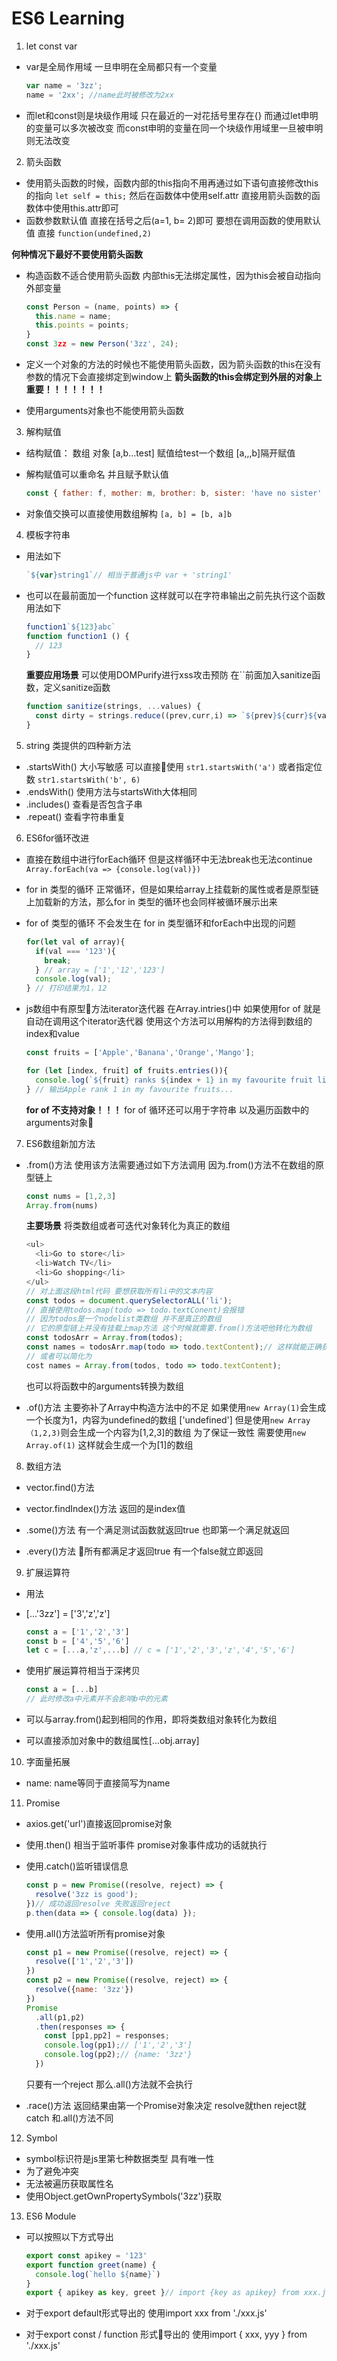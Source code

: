 # ES6 Learning

1. let const var

* var是全局作用域 一旦申明在全局都只有一个变量

  ```javascript
  var name = '3zz';
  name = '2xx'; //name此时被修改为2xx
  ```

* 而let和const则是块级作用域 只在最近的一对花括号里存在{}
而通过let申明的变量可以多次被改变 而const申明的变量在同一个块级作用域里一旦被申明则无法改变

2. 箭头函数

* 使用箭头函数的时候，函数内部的this指向不用再通过如下语句直接修改this的指向
`let self = this;` 然后在函数体中使用self.attr
直接用箭头函数的函数体中使用this.attr即可
* 函数参数默认值 直接在括号之后(a=1, b= 2)即可 要想在调用函数的使用默认值 直接 `function(undefined,2)`

**何种情况下最好不要使用箭头函数**

* 构造函数不适合使用箭头函数 内部this无法绑定属性，因为this会被自动指向外部变量

  ```javascript
  const Person = (name, points) => {
    this.name = name;
    this.points = points;
  }
  const 3zz = new Person('3zz', 24);
  ```

* 定义一个对象的方法的时候也不能使用箭头函数，因为箭头函数的this在没有参数的情况下会直接绑定到window上
**箭头函数的this会绑定到外层的对象上 重要！！！！！！！**
* 使用arguments对象也不能使用箭头函数

3. 解构赋值

* 结构赋值： 数组 对象
[a,b…test]
赋值给test一个数组 [a,,,b]隔开赋值
* 解构赋值可以重命名 并且赋予默认值

  ```javascript
  const { father: f, mother: m, brother: b, sister: 'have no sister' } = zz.family
  ```

* 对象值交换可以直接使用数组解构
`[a, b] = [b, a]b`

4. 模板字符串

* 用法如下

  ```javascript
  `${var}string1`// 相当于普通js中 var + 'string1'
  ```
  
* 也可以在最前面加一个function
  这样就可以在字符串输出之前先执行这个函数 用法如下

  ```javascript
  function1`${123}abc`
  function function1 () {
    // 123
  }
  ```

   **重要应用场景**
  可以使用DOMPurify进行xss攻击预防 在``前面加入sanitize函数，定义sanitize函数

  ```javascript
  function sanitize(strings, ...values) {
    const dirty = strings.reduce((prev,curr,i) => `${prev}${curr}${values[i] || ''}`, '');
  }
  ```

5. string 类提供的四种新方法

* .startsWith()
大小写敏感 可以直接使用
`str1.startsWith('a')`
或者指定位数
`str1.startsWith('b', 6)`
* .endsWith()
使用方法与startsWith大体相同
* .includes() 查看是否包含子串
* .repeat() 查看字符串重复

6. ES6for循环改进

* 直接在数组中进行forEach循环 但是这样循环中无法break也无法continue
`Array.forEach(va => {console.log(val)})`

* for in 类型的循环 正常循环，但是如果给array上挂载新的属性或者是原型链上加载新的方法，那么for in 类型的循环也会同样被循环展示出来
* for of 类型的循环 不会发生在 for in 类型循环和forEach中出现的问题

  ```javascript
  for(let val of array){
    if(val === '123'){
      break;
    } // array = ['1','12','123']
    console.log(val);
  } // 打印结果为1，12
  ```

* js数组中有原型方法iterator迭代器 在Array.intries()中 如果使用for of 就是自动在调用这个iterator迭代器 使用这个方法可以用解构的方法得到数组的index和value

  ```javascript
  const fruits = ['Apple','Banana','Orange','Mango'];

  for (let [index, fruit] of fruits.entries()){
    console.log(`${fruit} ranks ${index + 1} in my favourite fruit list`)
  } // 输出Apple rank 1 in my favourite fruits...
  ```

  **for of 不支持对象！！！**
  for of 循环还可以用于字符串 以及遍历函数中的arguments对象

7. ES6数组新加方法

* .from()方法
  使用该方法需要通过如下方法调用 因为.from()方法不在数组的原型链上

  ```javascript
  const nums = [1,2,3]
  Array.from(nums)
  ```

  **主要场景**
  将类数组或者可迭代对象转化为真正的数组

  ```javascript
  <ul>
    <li>Go to store</li>
    <li>Watch TV</li>
    <li>Go shopping</li>
  </ul>
  // 对上面这段html代码 要想获取所有li中的文本内容
  const todos = document.querySelectorALL('li');
  // 直接使用todos.map(todo => todo.textConent)会报错
  // 因为todos是一个nodelist类数组 并不是真正的数组
  // 它的原型链上并没有挂载上map方法 这个时候就需要.from()方法吧他转化为数组
  const todosArr = Array.from(todos);
  const names = todosArr.map(todo => todo.textContent);// 这样就能正确获取到names了
  // 或者可以简化为
  cost names = Array.from(todos, todo => todo.textContent);
  ```

  也可以将函数中的arguments转换为数组
* .of()方法
主要弥补了Array中构造方法中的不足
如果使用`new Array(1)`会生成一个长度为1，内容为undefined的数组 ['undefined']
但是使用`new Array（1,2,3)`则会生成一个内容为[1,2,3]的数组
为了保证一致性 需要使用`new Array.of(1)` 这样就会生成一个为[1]的数组

8. 数组方法

* vector.find()方法
* vector.findIndex()方法
返回的是index值

* .some()方法
有一个满足测试函数就返回true
也即第一个满足就返回
* .every()方法
所有都满足才返回true
有一个false就立即返回

9. 扩展运算符

* 用法
* [...'3zz'] = ['3','z','z']

  ```javascript
  const a = ['1','2','3']
  const b = ['4','5','6']
  let c = [...a,'z',...b] // c = ['1','2','3','z','4','5','6']
  ```

* 使用扩展运算符相当于深拷贝

  ```javascript
  const a = [...b]
  // 此时修改a中元素并不会影响b中的元素
  ```

* 可以与array.from()起到相同的作用，即将类数组对象转化为数组

* 可以直接添加对象中的数组属性[...obj.array]

10. 字面量拓展

* name: name等同于直接简写为name

11. Promise

* axios.get('url')直接返回promise对象
* 使用.then() 相当于监听事件 promise对象事件成功的话就执行
* 使用.catch()监听错误信息

  ```javascript
  const p = new Promise((resolve, reject) => {
    resolve('3zz is good');
  })// 成功返回resolve 失败返回reject
  p.then(data => { console.log(data) });
  ```

* 使用.all()方法监听所有promise对象

  ```javascript
  const p1 = new Promise((resolve, reject) => {
    resolve(['1','2','3'])
  })
  const p2 = new Promise((resolve, reject) => {
    resolve({name: '3zz'})
  })
  Promise
    .all(p1,p2)
    .then(responses => {
      const [pp1,pp2] = responses;
      console.log(pp1);// ['1','2','3']
      console.log(pp2);// {name: '3zz'}
    })
  ```

  只要有一个reject 那么.all()方法就不会执行

* .race()方法 返回结果由第一个Promise对象决定
   resolve就then
   reject就catch
   和.all()方法不同

12. Symbol

* symbol标识符是js里第七种数据类型 具有唯一性
* 为了避免冲突
* 无法被遍历获取属性名
* 使用Object.getOwnPropertySymbols('3zz')获取

13. ES6 Module

* 可以按照以下方式导出
  ```javascript
  export const apikey = '123'
  export function greet(name) {
    console.log(`hello ${name}`)
  }
  export { apikey as key, greet }// import {key as apikey} from xxx.js
  ```

* 对于export default形式导出的 使用import xxx from './xxx.js'
* 对于export const / function 形式导出的 使用import { xxx, yyy } from './xxx.js'